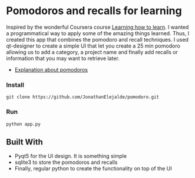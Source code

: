 # Pomodoros and recalls for learning

Inspired by the wonderful Coursera course [Learning how to learn](https://www.coursera.org/learn/learning-how-to-learn).
I wanted a programmatical way to apply some of the amazing things learned. Thus, I created this app that combines the 
pomodoro and recall techniques. I used qt-designer to create a simple UI that let you create a 25 min pomodoro
allowing us to add a category, a project name and finally add recalls or information that you may want to retrieve later.


- [Explanation about pomodoros](https://en.wikipedia.org/wiki/Pomodoro_Technique)

### Install
```console
git clone https://github.com/JonathanElejalde/pomodoro.git
```

### Run
```console
python app.py
```

## Built With

- Pyqt5 for the UI design. It is something simple
- sqlite3 to store the pomodoros and recalls
- Finally, regular python to create the functionality on top of the UI
